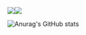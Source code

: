 <img src="https://img.shields.io/badge/Python-3776AB?style=plastic&logo=Python&logoColor=white"><img src="https://img.shields.io/badge/R-276DC3?style=plastic&logo=R&logoColor=white">

![Anurag's GitHub stats](https://github-readme-stats.vercel.app/api?username=Mongmwa&show_icons=true&theme=radical)
